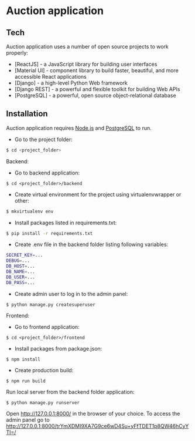# Auction application

## Tech

Auction application uses a number of open source projects to work properly:

- [ReactJS] - a JavaScript library for building user interfaces
- [Material UI] - component library to build faster, beautiful, and more accessible React applications
- [Django] - a high-level Python Web framework
- [Django REST] - a powerful and flexible toolkit for building Web APIs
- [PostgreSQL] - a powerful, open source object-relational database

## Installation
Auction application requires [Node.js](https://nodejs.org/) and [PostgreSQL](https://www.postgresql.org/) to run.
* Go to the project folder:  
```sh
$ cd <project_folder>
```
Backend:  
* Go to backend application:  
```
$ cd <project_folder>/backend
```
* Create virtual environment for the project using virtualenvwrapper or other:  
```sh
$ mkvirtualenv env
```
* Install packages listed in requirements.txt:  
```sh
$ pip install -r requirements.txt
```
* Create .env file in the backend folder listing following variables:
```sh
SECRET_KEY=...
DEBUG=...
DB_HOST=...
DB_NAME=...
DB_USER=...
DB_PASS=...
```
* Create admin user to log in to the admin panel:  
```
$ python manage.py createsuperuser
```
Frontend:
* Go to frontend application:
```
$ cd <project_folder>/frontend
```
* Install packages from package.json:  
```
$ npm install
```
* Create production build:  
```
$ npm run build
```
Run local server from the backend folder application:  
```
$ python manage.py runserver
```
Open http://127.0.0.1:8000/ in the browser of your choice. To access the admin panel go to http://127.0.0.1:8000/trYmXDMI9XA7G9ce6wD4Su+yFfTDET1p8QW46hCyYTI=/
